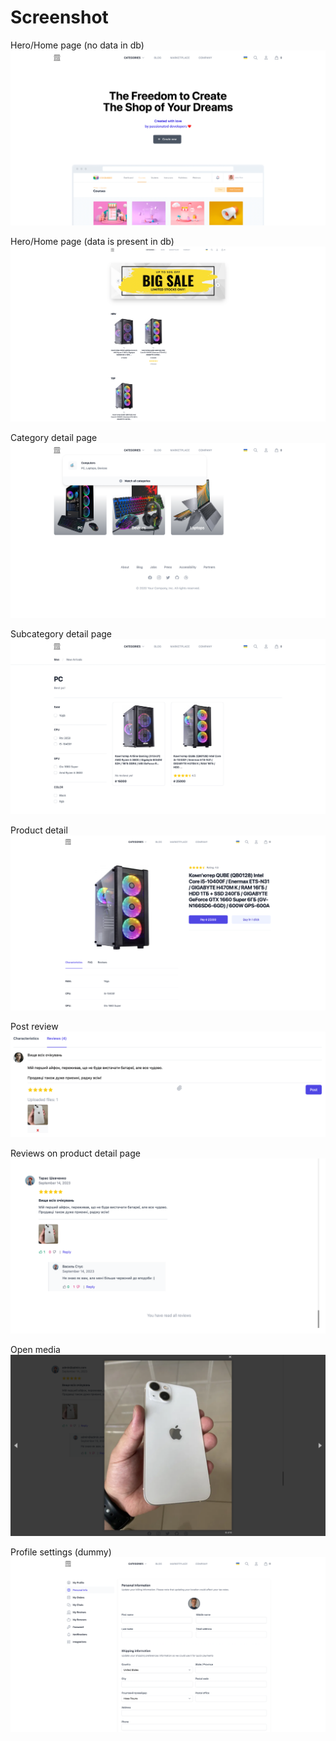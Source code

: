 # Screenshot

Hero/Home page (no data in db)
![img](README_images/0.png)

 Hero/Home page (data is present in db)
![img](README_images/1.png)

Category detail page
![img](README_images/2.png)

Subcategory detail page
![img](README_images/3.png)

Product detail 
![img](README_images/4.png)

Post review
![img](README_images/5_2.png)

Reviews on product detail page 
![img](README_images/5_1.png)

Open media 
![img](README_images/5_3.png)

Profile settings (dummy)
![img](README_images/6.png)